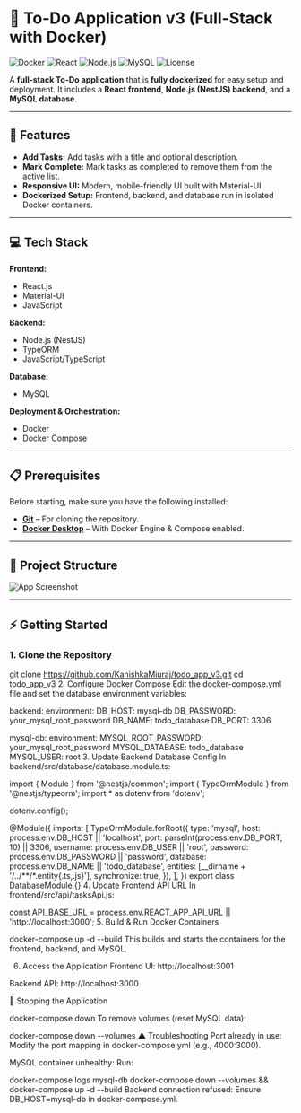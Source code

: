 # 📝 To-Do Application v3 (Full-Stack with Docker)

![Docker](https://img.shields.io/badge/Docker-Ready-blue?logo=docker)
![React](https://img.shields.io/badge/Frontend-React.js-blue?logo=react)
![Node.js](https://img.shields.io/badge/Backend-Node.js-green?logo=node.js)
![MySQL](https://img.shields.io/badge/Database-MySQL-blue?logo=mysql)
![License](https://img.shields.io/badge/License-MIT-yellow)

A **full-stack To-Do application** that is **fully dockerized** for easy setup and deployment. It includes a **React frontend**, **Node.js (NestJS) backend**, and a **MySQL database**.

---

## 🚀 Features
- **Add Tasks:** Add tasks with a title and optional description.
- **Mark Complete:** Mark tasks as completed to remove them from the active list.
- **Responsive UI:** Modern, mobile-friendly UI built with Material-UI.
- **Dockerized Setup:** Frontend, backend, and database run in isolated Docker containers.

---

## 💻 Tech Stack

**Frontend:**  
- React.js  
- Material-UI  
- JavaScript  

**Backend:**  
- Node.js (NestJS)  
- TypeORM  
- JavaScript/TypeScript  

**Database:**  
- MySQL  

**Deployment & Orchestration:**  
- Docker  
- Docker Compose  

---

## 📋 Prerequisites
Before starting, make sure you have the following installed:

- **[Git](https://git-scm.com/downloads)** – For cloning the repository.
- **[Docker Desktop](https://www.docker.com/products/docker-desktop/)** – With Docker Engine & Compose enabled.

---

## 📁 Project Structure

![App Screenshot](./images/ps1.png)




---

## ⚡ Getting Started

### 1. **Clone the Repository**

git clone https://github.com/KanishkaMiuraj/todo_app_v3.git
cd todo_app_v3
2. Configure Docker Compose
Edit the docker-compose.yml file and set the database environment variables:


backend:
  environment:
    DB_HOST: mysql-db
    DB_PASSWORD: your_mysql_root_password
    DB_NAME: todo_database
    DB_PORT: 3306

mysql-db:
  environment:
    MYSQL_ROOT_PASSWORD: your_mysql_root_password
    MYSQL_DATABASE: todo_database
    MYSQL_USER: root
3. Update Backend Database Config
In backend/src/database/database.module.ts:


import { Module } from '@nestjs/common';
import { TypeOrmModule } from '@nestjs/typeorm';
import * as dotenv from 'dotenv';

dotenv.config();

@Module({
  imports: [
    TypeOrmModule.forRoot({
      type: 'mysql',
      host: process.env.DB_HOST || 'localhost',
      port: parseInt(process.env.DB_PORT, 10) || 3306,
      username: process.env.DB_USER || 'root',
      password: process.env.DB_PASSWORD || 'password',
      database: process.env.DB_NAME || 'todo_database',
      entities: [__dirname + '/../**/*.entity{.ts,.js}'],
      synchronize: true,
    }),
  ],
})
export class DatabaseModule {}
4. Update Frontend API URL
In frontend/src/api/tasksApi.js:


const API_BASE_URL = process.env.REACT_APP_API_URL || 'http://localhost:3000';
5. Build & Run Docker Containers

docker-compose up -d --build
This builds and starts the containers for the frontend, backend, and MySQL.

6. Access the Application
Frontend UI: http://localhost:3001

Backend API: http://localhost:3000

🛑 Stopping the Application

docker-compose down
To remove volumes (reset MySQL data):

docker-compose down --volumes
⚠️ Troubleshooting
Port already in use:
Modify the port mapping in docker-compose.yml (e.g., 4000:3000).

MySQL container unhealthy:
Run:

docker-compose logs mysql-db
docker-compose down --volumes && docker-compose up -d --build
Backend connection refused:
Ensure DB_HOST=mysql-db in docker-compose.yml.

